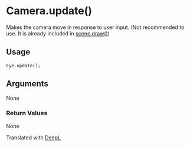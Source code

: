 # Camera.update()

Makes the camera move in response to user input. (Not recommended to use. It is already included in [scene.draw()](/lib/3d/scene/draw))

## Usage

```
Eye.update();
```

## Arguments

None

### Return Values

None

Translated with [DeepL](https://www.deepl.com/translator)
